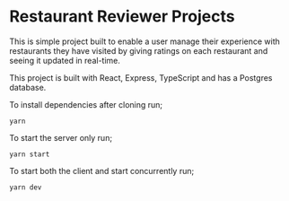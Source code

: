 # Restaurant Reviewer Projects
This is simple project built to enable a user manage their experience with restaurants they have visited by giving ratings on each restaurant and seeing it updated in real-time. 

This project is built with React, Express, TypeScript and has a Postgres database.

To install dependencies after cloning run;
```
yarn
```
To start the server only run;
```
yarn start
```
To start both the client and start concurrently run;
```
yarn dev
```